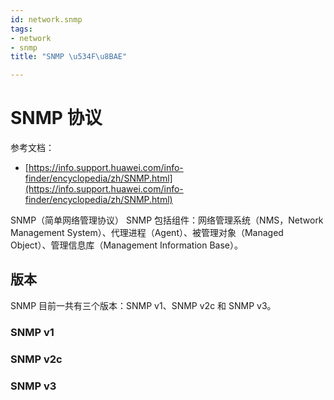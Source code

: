 ```yaml
---
id: network.snmp
tags:
- network
- snmp
title: "SNMP \u534F\u8BAE"

---
```



# SNMP 协议
参考文档：

- [https://info.support.huawei.com/info-finder/encyclopedia/zh/SNMP.html](https://info.support.huawei.com/info-finder/encyclopedia/zh/SNMP.html)

SNMP（简单网络管理协议）
SNMP 包括组件：网络管理系统（NMS，Network Management System）、代理进程（Agent）、被管理对象（Managed Object）、管理信息库（Management Information Base）。



## 版本
SNMP 目前一共有三个版本：SNMP v1、SNMP v2c 和 SNMP v3。


### SNMP v1


### SNMP v2c


### SNMP v3

